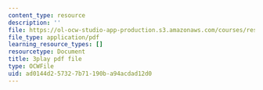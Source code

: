 ```yaml
---
content_type: resource
description: ''
file: https://ol-ocw-studio-app-production.s3.amazonaws.com/courses/res-9-003-brains-minds-and-machines-summer-course-summer-2015/ad0144d257327b71190ba94acdad12d0_Pwm6DqdC4pU.pdf
file_type: application/pdf
learning_resource_types: []
resourcetype: Document
title: 3play pdf file
type: OCWFile
uid: ad0144d2-5732-7b71-190b-a94acdad12d0
---
```

